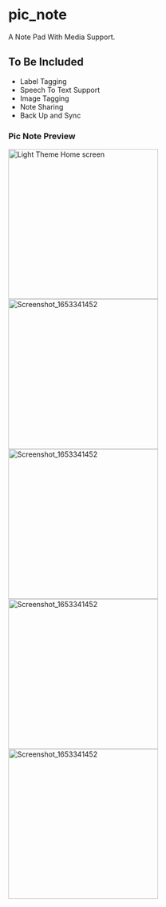 # pic_note

A Note Pad With Media Support.

## To Be Included

- Label Tagging
- Speech To Text Support
- Image Tagging
- Note Sharing
- Back Up and Sync


### Pic Note Preview

<img src="https://user-images.githubusercontent.com/67955282/169909876-cfa825e0-1999-48b9-bcdf-559a30c31ee6.png" alt="Light Theme Home screen" width = "300">
<img src="https://user-images.githubusercontent.com/67955282/169909909-dbafd0fd-5631-4192-9880-260148d691b0.png" alt="Screenshot_1653341452" width = "300">
<img src="https://user-images.githubusercontent.com/67955282/169909967-0a9e5696-15c9-48c1-b102-a34f5032dfec.png" alt="Screenshot_1653341452" width = "300">
<img src="https://user-images.githubusercontent.com/67955282/169909916-9a5f20c4-ed8b-48bb-adc3-03c1f85ce7d9.png" alt="Screenshot_1653341452" width = "300">
<img src="https://user-images.githubusercontent.com/67955282/169910002-3ecc26b4-cec2-4eea-a91f-bb2a425aff3a.png" alt="Screenshot_1653341452" width = "300">

